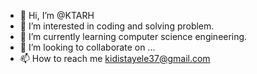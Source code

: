 - 👋 Hi, I’m @KTARH
- 👀 I’m interested in coding and solving problem.
- 🌱 I’m currently learning computer science engineering.
- 💞️ I’m looking to collaborate on ...
- 📫 How to reach me kidistayele37@gmail.com

<!---
KTARH/KTARH is a ✨ special ✨ repository because its `README.md` (this file) appears on your GitHub profile.
You can click the Preview link to take a look at your changes.
--->
